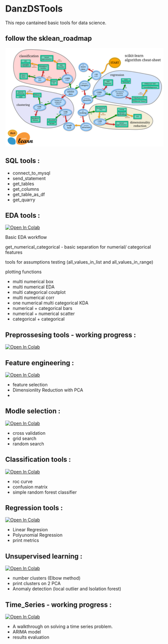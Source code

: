 # DanzDSTools

This repo cantained basic tools for data science.

## follow the sklean_roadmap

![main page](Images/sklearn_roadmap.png)


## SQL tools : 
- connect_to_mysql
- send_statement
- get_tables
- get_columns
- get_table_as_df
- get_quarry


## EDA tools :

[![Open In Colab](https://colab.research.google.com/assets/colab-badge.svg)](https://colab.research.google.com/github/omerdan03/danzdstools/blob/master/EDA_tools.ipynb)

Basic EDA workflow

get_numerical_categorical - basic separation for numerial/ categorical features

tools for assumptions testing (all_values_in_list and all_values_in_range)

plotting functions
 - multi numerical box
 - multi numerical EDA
 - multi categorical coutplot
 - multi numerical corr
 - one numerical multi categorical KDA
 - numerical + categorical bars
 - numerical + numerical scatter
 - categorical + categorical 


## Preprossesing tools - working progress :

[![Open In Colab](https://colab.research.google.com/assets/colab-badge.svg)](https://colab.research.google.com/github/omerdan03/danzdstools/blob/master/Preprossessing_tools.ipynb)

## Feature engineering : 

[![Open In Colab](https://colab.research.google.com/assets/colab-badge.svg)](https://colab.research.google.com/github/omerdan03/danzdstools/blob/master/Feature_engineering.ipynb)

 - feature selection
 - Dimensionlity Reduction with PCA
 - 

## Modle selection :

[![Open In Colab](https://colab.research.google.com/assets/colab-badge.svg)](https://colab.research.google.com/github/omerdan03/danzdstools/blob/master/Model_selection.ipynb)


 - cross validation
 - grid search
 - random search

##  Classification tools : 

[![Open In Colab](https://colab.research.google.com/assets/colab-badge.svg)](https://colab.research.google.com/github/omerdan03/danzdstools/blob/master/Classification_tools.ipynb)


 - roc curve
 - confusion matrix
 - simple random forest classifier
 
## Regression tools :

[![Open In Colab](https://colab.research.google.com/assets/colab-badge.svg)](https://colab.research.google.com/github/omerdan03/danzdstools/blob/master/Regression_tools.ipynb)


 - Linear Regresion
 - Polyunomial Regression
 - print metrics
 
## Unsupervised learning :

[![Open In Colab](https://colab.research.google.com/assets/colab-badge.svg)](https://colab.research.google.com/github/omerdan03/danzdstools/blob/master/Unsupervised_learning.ipynb)


 - number clusters (Elbow method)
 - print clusters on 2 PCA
 - Anomaly detection (local outlier and Isolation forest)


## Time_Series - working progress :

[![Open In Colab](https://colab.research.google.com/assets/colab-badge.svg)](https://colab.research.google.com/github/omerdan03/danzdstools/blob/master/Time_Series.ipynb)


 - A walkthrough on solving a time series problem.
 - ARIMA model
 - results evaluation